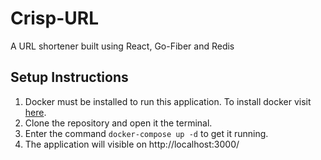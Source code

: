 # Crisp-URL
A URL shortener built using React, Go-Fiber and Redis

## Setup Instructions

 1. Docker must be installed to run this application. To install docker visit [here](https://docs.docker.com).
 2. Clone the repository and open it the terminal. 
 3. Enter the command `docker-compose up -d` to get it running. 
 4. The application will visible on http://localhost:3000/
